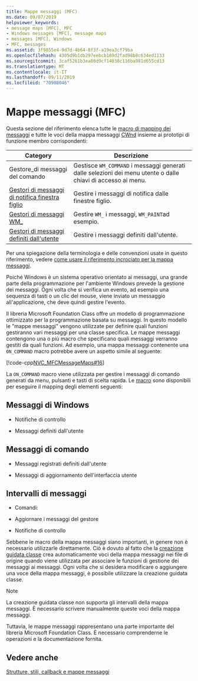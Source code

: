 ```yaml
---
title: Mappe messaggi (MFC)
ms.date: 09/07/2019
helpviewer_keywords:
- message maps [MFC], MFC
- Windows messages [MFC], message maps
- messages [MFC], Windows
- MFC, messages
ms.assetid: 3f9855e4-9d7d-4b64-8f3f-a19ea3cf79ba
ms.openlocfilehash: 4305d9b1db297eebcb189d2fad98b8c634ed1133
ms.sourcegitcommit: 3caf5261b3ea80d9cf14038c116ba981d655cd13
ms.translationtype: MT
ms.contentlocale: it-IT
ms.lasthandoff: 09/11/2019
ms.locfileid: "70908046"
---
```

# <a name="message-maps-mfc"></a>Mappe messaggi (MFC)

Questa sezione del riferimento elenca tutte le [macro di mapping dei messaggi](../../mfc/reference/message-map-macros-mfc.md) e tutte le voci della mappa messaggi [CWnd](../../mfc/reference/cwnd-class.md) insieme ai prototipi di funzione membro corrispondenti:

|Category|Descrizione|
|--------------|-----------------|
|Gestore\_di messaggi del comando|Gestisce `WM_COMMAND` i messaggi generati dalle selezioni dei menu utente o dalle chiavi di accesso ai menu.|
|[Gestori di messaggi di notifica finestra figlio](../../mfc/reference/child-window-notification-message-handlers.md)|Gestire i messaggi di notifica dalle finestre figlio.|
|[Gestori di messaggi WM_](../../mfc/reference/handlers-for-wm-messages.md)|Gestire `WM_` i messaggi, `WM_PAINT`ad esempio.|
|[Gestori di messaggi definiti dall'utente](../../mfc/reference/user-defined-handlers.md)|Gestire i messaggi definiti dall'utente.|

Per una spiegazione della terminologia e delle convenzioni usate in questo riferimento, vedere [come usare il riferimento incrociato per la mappa messaggi](../../mfc/reference/how-to-use-the-message-map-cross-reference.md).

Poiché Windows è un sistema operativo orientato ai messaggi, una grande parte della programmazione per l'ambiente Windows prevede la gestione dei messaggi. Ogni volta che si verifica un evento, ad esempio una sequenza di tasti o un clic del mouse, viene inviato un messaggio all'applicazione, che deve quindi gestire l'evento.

Il libreria Microsoft Foundation Class offre un modello di programmazione ottimizzato per la programmazione basata su messaggi. In questo modello le "mappe messaggi" vengono utilizzate per definire quali funzioni gestiranno vari messaggi per una classe specifica. Le mappe messaggi contengono una o più macro che specificano quali messaggi verranno gestiti da quali funzioni. Ad esempio, una mappa messaggi contenente una `ON_COMMAND` macro potrebbe avere un aspetto simile al seguente:

[!code-cpp[NVC_MFCMessageMaps#16](../../mfc/reference/codesnippet/cpp/message-maps-mfc_1.cpp)]

La `ON_COMMAND` macro viene utilizzata per gestire i messaggi di comando generati da menu, pulsanti e tasti di scelta rapida. Le [macro](../../mfc/reference/message-map-macros-mfc.md) sono disponibili per eseguire il mapping degli elementi seguenti:

## <a name="windows-messages"></a>Messaggi di Windows

- Notifiche di controllo

- Messaggi definiti dall'utente

## <a name="command-messages"></a>Messaggi di comando

- Messaggi registrati definiti dall'utente

- Messaggi di aggiornamento dell'interfaccia utente

## <a name="ranges-of-messages"></a>Intervalli di messaggi

- Comandi:

- Aggiornare i messaggi del gestore

- Notifiche di controllo

Sebbene le macro della mappa messaggi siano importanti, in genere non è necessario utilizzarle direttamente. Ciò è dovuto al fatto che la [creazione guidata classe](mfc-class-wizard.md) crea automaticamente voci della mappa messaggi nei file di origine quando viene utilizzata per associare le funzioni di gestione dei messaggi ai messaggi. Ogni volta che si desidera modificare o aggiungere una voce della mappa messaggi, è possibile utilizzare la creazione guidata classe.

> [!NOTE]
>  La creazione guidata classe non supporta gli intervalli della mappa messaggi. È necessario scrivere manualmente queste voci della mappa messaggi.

Tuttavia, le mappe messaggi rappresentano una parte importante del libreria Microsoft Foundation Class. È necessario comprenderne le operazioni e la documentazione fornita.

## <a name="see-also"></a>Vedere anche

[Strutture, stili, callback e mappe messaggi](../../mfc/reference/structures-styles-callbacks-and-message-maps.md)
